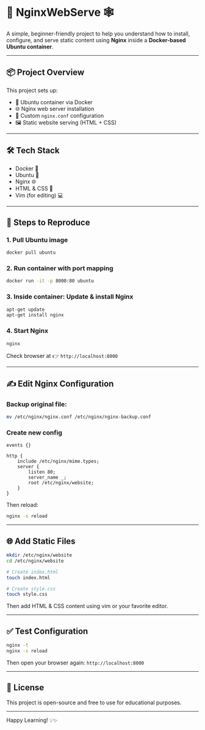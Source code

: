 
# 🚀 NginxWebServe 🕸️

A simple, beginner-friendly project to help you understand how to install, configure, and serve static content using **Nginx** inside a **Docker-based Ubuntu container**.

---

## 📦 Project Overview

This project sets up:
- 🐳 Ubuntu container via Docker
- 🌐 Nginx web server installation
- 📝 Custom `nginx.conf` configuration
- 🖼 Static website serving (HTML + CSS)

---

## 🛠 Tech Stack

- Docker 🐳
- Ubuntu 🐧
- Nginx 🌐
- HTML & CSS 🎨
- Vim (for editing) 💻

---

## 🧰 Steps to Reproduce

### 1. Pull Ubuntu image

```bash
docker pull ubuntu
```

### 2. Run container with port mapping

```bash
docker run -it -p 8000:80 ubuntu
```

### 3. Inside container: Update & install Nginx

```bash
apt-get update
apt-get install nginx
```

### 4. Start Nginx

```bash
nginx
```

Check browser at 👉 `http://localhost:8000`

---

## ✍️ Edit Nginx Configuration

### Backup original file:

```bash
mv /etc/nginx/nginx.conf /etc/nginx/nginx-backup.conf
```

### Create new config

```nginx
events {}

http {
    include /etc/nginx/mime.types;
    server {
        listen 80;
        server_name _;
        root /etc/nginx/website;
    }
}
```

Then reload:

```bash
nginx -s reload
```

---

## 🌐 Add Static Files

```bash
mkdir /etc/nginx/website
cd /etc/nginx/website

# Create index.html
touch index.html

# Create style.css
touch style.css
```

Then add HTML & CSS content using vim or your favorite editor.

---

## ✅ Test Configuration

```bash
nginx -t
nginx -s reload
```

Then open your browser again: `http://localhost:8000`

---

## 📄 License

This project is open-source and free to use for educational purposes.

---

Happy Learning! 💡✨
